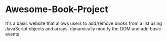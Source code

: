 # Awesome-Book-Project
It's a basic website that allows users to add/remove books from a list using JavaScript objects and arrays. dynamically modify the DOM and add basic events
